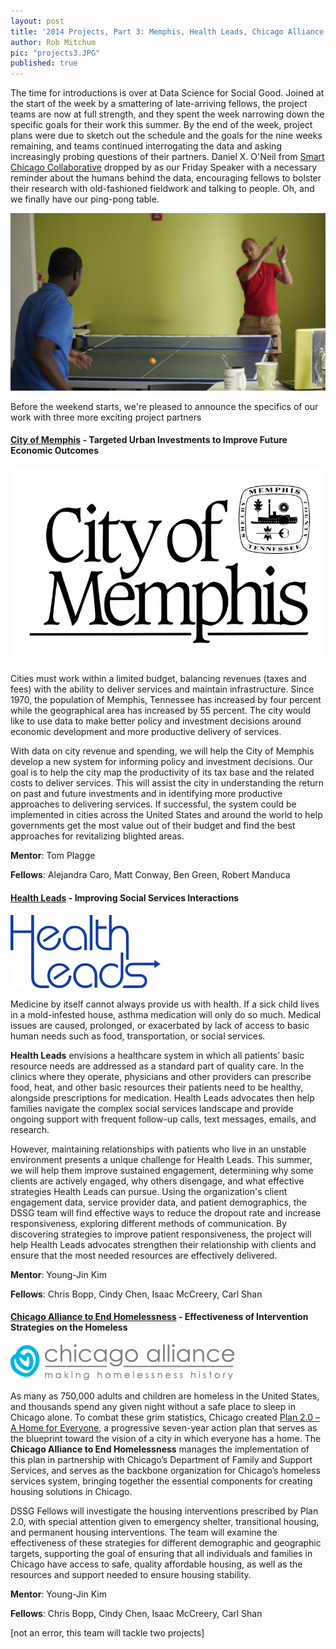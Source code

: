 ```yaml
---
layout: post
title: '2014 Projects, Part 3: Memphis, Health Leads, Chicago Alliance to End Homelessness'
author: Rob Mitchum
pic: "projects3.JPG"
published: true
---
```


The time for introductions is over at Data Science for Social Good. Joined at the start of the week by a smattering of late-arriving fellows, the project teams are now at full strength, and they spent the week narrowing down the specific goals for their work this summer. By the end of the week, project plans were due to sketch out the schedule and the goals for the nine weeks remaining, and teams continued interrogating the data and asking increasingly probing questions of their partners. Daniel X. O'Neil from [Smart Chicago Collaborative](http://www.smartchicagocollaborative.org/) dropped by as our Friday Speaker with a necessary reminder about the humans behind the data, encouraging fellows to bolster their research with old-fashioned fieldwork and talking to people. Oh, and we finally have our ping-pong table.

<img src="/img/posts/ping-pong.JPG">

Before the weekend starts, we're pleased to announce the specifics of our work with three more exciting project partners

<h4><a href="http://www.memphistn.gov/">City of Memphis</a> - Targeted Urban Investments to Improve Future Economic Outcomes</h4>
<p></p>
<img src="/img/partners/memphis.jpg">

Cities must work within a limited budget, balancing revenues (taxes and fees) with the ability to deliver services and maintain infrastructure. Since 1970, the population of Memphis, Tennessee has increased by four percent while the geographical area has increased by 55 percent. The city would like to use data to make better policy and investment decisions around economic development and more productive delivery of services.
 
With data on city revenue and spending, we will help the City of Memphis develop a new system for informing policy and investment decisions. Our goal is to help the city map the productivity of its tax base and the related costs to deliver services. This will assist the city in understanding the return on past and future investments and in identifying more productive approaches to delivering services. If successful, the system could be implemented in cities across the United States and around the world to help governments get the most value out of their budget and find the best approaches for revitalizing blighted areas.

**Mentor**: Tom Plagge

**Fellows**: Alejandra Caro, Matt Conway, Ben Green, Robert Manduca

<h4><a href="https://healthleadsusa.org/">Health Leads</a> - Improving Social Services Interactions</h4>
<p></p>
<img src="/img/partners/healthleads.jpg">

Medicine by itself cannot always provide us with health. If a sick child lives in a mold-infested house, asthma medication will only do so much. Medical issues are caused, prolonged, or exacerbated by lack of access to basic human needs such as food, transportation, or social services.
 
**Health Leads** envisions a healthcare system in which all patients’ basic resource needs are addressed as a standard part of quality care. In the clinics where they operate, physicians and other providers can prescribe food, heat, and other basic resources their patients need to be healthy, alongside prescriptions for medication. Health Leads advocates then help families navigate the complex social services landscape and provide ongoing support with frequent follow-up calls, text messages, emails, and research.

However, maintaining relationships with patients who live in an unstable environment presents a unique challenge for Health Leads. This summer, we will help them improve sustained engagement, determining why some clients are actively engaged, why others disengage, and what effective strategies Health Leads can pursue.  Using the organization's client engagement data, service provider data, and patient demographics, the DSSG team will find effective ways to reduce the dropout rate and increase responsiveness, exploring different methods of communication. By discovering strategies to improve patient responsiveness, the project will help Health Leads advocates strengthen their relationship with clients and ensure that the most needed resources are effectively delivered.

**Mentor**: Young-Jin Kim

**Fellows**: Chris Bopp, Cindy Chen, Isaac McCreery, Carl Shan 

<h4><a href="http://www.allchicago.org/division/chicago-alliance">Chicago Alliance to End Homelessness</a> - Effectiveness of Intervention Strategies on the Homeless</h4>
<p></p>
<img src="/img/partners/chicago-alliance.png">

As many as 750,000 adults and children are homeless in the United States, and thousands spend any given night without a safe place to sleep in Chicago alone. To combat these grim statistics, Chicago created [Plan 2.0 – A Home for Everyone](http://www.thechicagoalliance.org/documents/Plan%202.0_WEB.pdf),  a progressive seven-year action plan that serves as the blueprint toward the vision of a city in which everyone has a home. The **Chicago Alliance to End Homelessness** manages the implementation of this plan in partnership with Chicago’s Department of Family and Support Services, and serves as the backbone organization for Chicago’s homeless services system, bringing together the essential components for creating housing solutions in Chicago. 

DSSG Fellows will investigate the housing interventions prescribed by Plan 2.0, with special attention given to emergency shelter, transitional housing, and permanent housing interventions. The team will examine the effectiveness of these strategies for different demographic and geographic targets, supporting the goal of ensuring that all individuals and families in Chicago have access to safe, quality affordable housing, as well as the resources and support needed to ensure housing stability.

**Mentor**: Young-Jin Kim

**Fellows**: Chris Bopp, Cindy Chen, Isaac McCreery, Carl Shan

[not an error, this team will tackle two projects]

